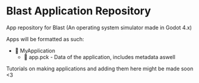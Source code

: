# Blast Application Repository
App repository for Blast (An operating system simulator made in Godot 4.x)

Apps will be formatted as such:
- 📂 MyApplication
  - 📄 app.pck - Data of the application, includes metadata aswell
 
Tutorials on making applications and adding them here might be made soon <3
